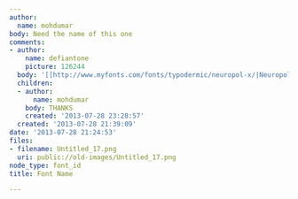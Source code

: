 ```yaml
---
author:
  name: mohdumar
body: Need the name of this one
comments:
- author:
    name: defiantone
    picture: 126244
  body: '[[http://www.myfonts.com/fonts/typodermic/neuropol-x/|Neuropol X]]'
  children:
  - author:
      name: mohdumar
    body: THANKS
    created: '2013-07-28 23:28:57'
  created: '2013-07-28 21:39:09'
date: '2013-07-28 21:24:53'
files:
- filename: Untitled_17.png
  uri: public://old-images/Untitled_17.png
node_type: font_id
title: Font Name

---
```

